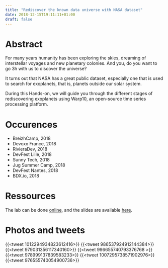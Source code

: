```yaml
---
title: "Rediscover the known data universe with NASA dataset"
date: 2018-12-15T19:11:11+01:00
draft: false
---
```


# Abstract

For many years humanity has been exploring the skies, dreaming of interstellar voyages and new planetary colonies. And you, do you want to go 3h with us to discover the universe?

It turns out that NASA has a great public dataset, especially one that is used to search for exoplanets, that is, planets outside our solar system.

During this Hands-on, we will guide you through the different stages of rediscovering exoplanets using Warp10, an open-source time series processing platform.


# Occurences

* BreizhCamp, 2018
* Devoxx France, 2018
* RivieraDev, 2018
* DevFest Lille, 2018
* Sunny Tech, 2018
* Jug Summer Camp, 2018
* DevFest Nantes, 2018
* BDX.io, 2018

# Ressources

The lab can be done [online](https://helloexoworld.github.io/hew-hands-on/), and the slides are available [here](https://docs.google.com/presentation/d/1-nK1aOsan8w9KGXu-4T0F2KknG90Eiq-tNf_fUzHhu0/edit?usp=sharing).

# Photos and tweets

{{<tweet 1012294934823612416>}}
{{<tweet 986537924912144384>}}
{{<tweet 979031356117340160>}}
{{<tweet 996655740793376768 >}}
{{<tweet  978999137839583233>}}
{{<tweet  1007295738571902976>}}
{{<tweet 976555740054900736>}}